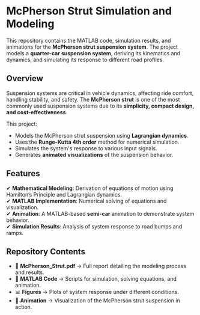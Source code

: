 # McPherson Strut Simulation and Modeling  

This repository contains the MATLAB code, simulation results, and animations for the **McPherson strut suspension system**. The project models a **quarter-car suspension system**, deriving its kinematics and dynamics, and simulating its response to different road profiles.  

## Overview  

Suspension systems are critical in vehicle dynamics, affecting ride comfort, handling stability, and safety. The **McPherson strut** is one of the most commonly used suspension systems due to its **simplicity, compact design, and cost-effectiveness**.  

This project:  
- Models the McPherson strut suspension using **Lagrangian dynamics**.  
- Uses the **Runge-Kutta 4th order** method for numerical simulation.  
- Simulates the system's response to various input signals.  
- Generates **animated visualizations** of the suspension behavior.  

## Features  
✔ **Mathematical Modeling**: Derivation of equations of motion using Hamilton’s Principle and Lagrangian dynamics.  
✔ **MATLAB Implementation**: Numerical solving of equations and visualization.  
✔ **Animation**: A MATLAB-based **semi-car** animation to demonstrate system behavior.  
✔ **Simulation Results**: Analysis of system response to road bumps and ramps.  

## Repository Contents  
- 📜 **McPherson_Strut.pdf** → Full report detailing the modeling process and results.  
- 📂 **MATLAB Code** → Scripts for simulation, solving equations, and animation.  
- 📊 **Figures** → Plots of system response under different conditions.  
- 🎥 **Animation** → Visualization of the McPherson strut suspension in action.  

